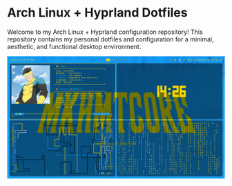 # Arch Linux + Hyprland Dotfiles

Welcome to my Arch Linux + Hyprland configuration repository! This repository contains my personal dotfiles and configuration for a minimal, aesthetic, and functional desktop environment.

![Desktop Preview](./.config/screen/image.png "Screenshot of my desktop setup")